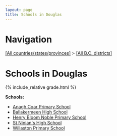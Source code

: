 ```yaml
---
layout: page
title: Schools in Douglas
---
```

# Navigation

[[All countries/states/provinces]](../..) > [[All B.C. districts]](..)

# Schools in Douglas

{% include_relative grade.html %}

**Schools:**

- [Anagh Coar Primary School](Anagh_Coar_Primary_School.md)
- [Ballakermeen High School](Ballakermeen_High_School.md)
- [Henry Bloom Noble Primary School](Henry_Bloom_Noble_Primary_School.md)
- [St Ninian's High School](St_Ninian's_High_School.md)
- [Willaston Primary School](Willaston_Primary_School.md)
